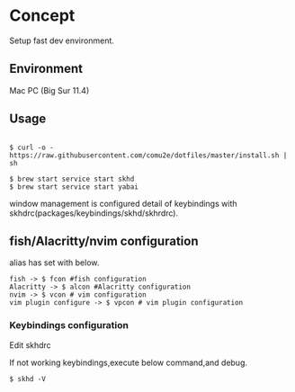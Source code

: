 # Concept
Setup fast dev environment.

## Environment
Mac PC (Big Sur 11.4)

## Usage
```

$ curl -o - https://raw.githubusercontent.com/comu2e/dotfiles/master/install.sh | sh
```

```
$ brew start service start skhd
$ brew start service start yabai
```

window management is configured detail of keybindings with skhdrc(packages/keybindings/skhd/skhrdrc).


## fish/Alacritty/nvim  configuration

alias has set with below.

```
fish -> $ fcon #fish configuration
Alacritty -> $ alcon #Alacritty configuration
nvim -> $ vcon # vim configuration
vim plugin configure -> $ vpcon # vim plugin configuration

```

### Keybindings configuration
Edit skhdrc

If not working keybindings,execute below command,and debug.
```
$ skhd -V
```

